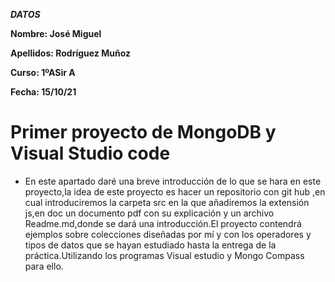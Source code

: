 ***DATOS***

**Nombre: José Miguel**

**Apellidos: Rodríguez Muñoz**

**Curso: 1ºASir A**

**Fecha: 15/10/21**

# Primer proyecto de MongoDB y Visual Studio code

* En este apartado daré una breve introducción de lo que se hara en este proyecto,la idea de este proyecto es hacer un  repositorio con git hub ,en cual introduciremos la carpeta src en la que añadiremos la extensión js,en doc un documento pdf 
con su explicación y un archivo Readme.md,donde se dará una introducción.El proyecto contendrá ejemplos sobre colecciones diseñadas por mí y 
con los operadores y tipos de datos que se hayan estudiado hasta la entrega de la práctica.Utilizando 
los programas Visual estudio y Mongo Compass para ello.
